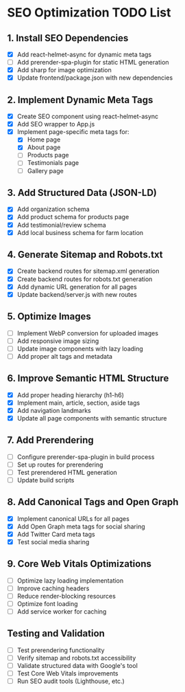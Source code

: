# SEO Optimization TODO List

## 1. Install SEO Dependencies

- [x] Add react-helmet-async for dynamic meta tags
- [ ] Add prerender-spa-plugin for static HTML generation
- [x] Add sharp for image optimization
- [x] Update frontend/package.json with new dependencies

## 2. Implement Dynamic Meta Tags

- [x] Create SEO component using react-helmet-async
- [x] Add SEO wrapper to App.js
- [x] Implement page-specific meta tags for:
  - [x] Home page
  - [x] About page
  - [ ] Products page
  - [ ] Testimonials page
  - [ ] Gallery page

## 3. Add Structured Data (JSON-LD)

- [x] Add organization schema
- [x] Add product schema for products page
- [x] Add testimonial/review schema
- [x] Add local business schema for farm location

## 4. Generate Sitemap and Robots.txt

- [x] Create backend routes for sitemap.xml generation
- [x] Create backend routes for robots.txt generation
- [x] Add dynamic URL generation for all pages
- [x] Update backend/server.js with new routes

## 5. Optimize Images

- [ ] Implement WebP conversion for uploaded images
- [ ] Add responsive image sizing
- [ ] Update image components with lazy loading
- [ ] Add proper alt tags and metadata

## 6. Improve Semantic HTML Structure

- [x] Add proper heading hierarchy (h1-h6)
- [x] Implement main, article, section, aside tags
- [x] Add navigation landmarks
- [x] Update all page components with semantic structure

## 7. Add Prerendering

- [ ] Configure prerender-spa-plugin in build process
- [ ] Set up routes for prerendering
- [ ] Test prerendered HTML generation
- [ ] Update build scripts

## 8. Add Canonical Tags and Open Graph

- [x] Implement canonical URLs for all pages
- [x] Add Open Graph meta tags for social sharing
- [x] Add Twitter Card meta tags
- [x] Test social media sharing

## 9. Core Web Vitals Optimizations

- [ ] Optimize lazy loading implementation
- [ ] Improve caching headers
- [ ] Reduce render-blocking resources
- [ ] Optimize font loading
- [ ] Add service worker for caching

## Testing and Validation

- [ ] Test prerendering functionality
- [ ] Verify sitemap and robots.txt accessibility
- [ ] Validate structured data with Google's tool
- [ ] Test Core Web Vitals improvements
- [ ] Run SEO audit tools (Lighthouse, etc.)
